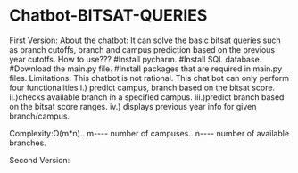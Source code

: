 # Chatbot-BITSAT-QUERIES
First Version:
About the chatbot:
It can solve the basic bitsat queries such as branch cutoffs, branch and campus prediction based on the previous year cutoffs.
How to use???
#Install pycharm.
#Install SQL database.
#Download the main.py file.
#Install packages that are required in main.py files.
Limitations:
This chatbot is not rational.
This chat bot can only perform four functionalities
i.) predict campus, branch based on the bitsat score.
ii.)checks available branch in a specified campus.
iii.)predict branch based on the bitsat score ranges.
iv.) displays previous year info for given branch/campus.

Complexity:O(m*n)..
       m---- number of campuses..
       n---- number of available branches.
       
Second Version:
